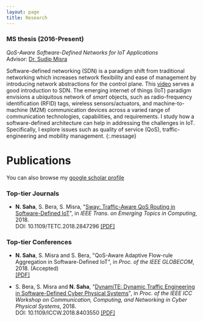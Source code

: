 ```yaml
---
layout: page
title: Research
---
```


### MS thesis (2016-Present)
*QoS-Aware Software-Defined Networks for IoT Applications* <br>
Advisor: [Dr. Sudip Misra](http://cse.iitkgp.ac.in/~smisra/index.html)

Software-defined networking (SDN) is a paradigm shift from traditional networking which increases network flexibility and ease of management by introducing network abstractions for the control plane. This [video](https://youtu.be/WabdXYzCAOU) serves a good introduction to SDN. The emerging internet of things (IoT) paradigm envisions a ubiquitous network of *smart* objects, such as radio-frequency identification (RFID) tags, wireless sensors/actuators, and machine-to-machine (M2M) communication devices across a varied range of communication technologies, capabilities, and requirements. I study how a software-defined architecture can help in addressing the challenges in IoT. Specifically, I explore issues such as quality of service (QoS), traffic-engineering and mobility management.
{:.message}

# Publications

You can also browse my [google scholar profile](https://scholar.google.co.in/citations?hl=en&user=gSAv2FUAAAAJ)
### Top-tier Journals
- **N. Saha**, S. Bera, S. Misra, "[Sway: Traffic-Aware QoS Routing in Software-Defined IoT](https://ieeexplore.ieee.org/document/8385144/)", in *IEEE Trans. on Emerging Topics in Computing*, 2018. <br>
DOI: 10.1109/TETC.2018.2847296 [[PDF]](../assets/Sway.pdf) <!--[[Code]](https://github.com/niloysh/pox/tree/eel/ext/sway) -->


### Top-tier Conferences
- **N. Saha**, S. Misra and S. Bera, "QoS-Aware Adaptive Flow-rule Aggregation in Software-Defined IoT", in *Proc. of the IEEE GLOBECOM*, 2018. (Accepted) <br>
[[PDF]](../assets/Dual-Globecom.pdf)

- S. Bera, S. Misra and **N. Saha**, "[DynamiTE: Dynamic Traffic Engineering in Software-Defined Cyber Physical Systems](https://ieeexplore.ieee.org/document/8403550/)", in *Proc. of the IEEE ICC Workshop on Communication, Computing, and Networking in Cyber Physical Systems*, 2018. <br>
DOI: 10.1109/ICCW.2018.8403550 [[PDF]](../assets/DynamiTE.pdf)